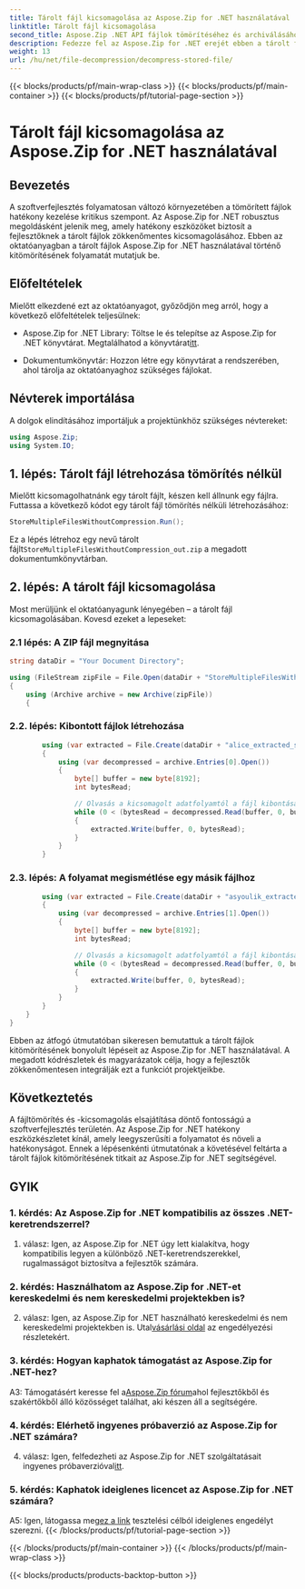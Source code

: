 ```yaml
---
title: Tárolt fájl kicsomagolása az Aspose.Zip for .NET használatával
linktitle: Tárolt fájl kicsomagolása
second_title: Aspose.Zip .NET API fájlok tömörítéséhez és archiválásához
description: Fedezze fel az Aspose.Zip for .NET erejét ebben a tárolt fájlok kicsomagolásáról szóló, lépésről lépésre szóló útmutatóban. Növelje szoftverfejlesztési készségeit egy robusztus megoldással a hatékony fájlkezeléshez.
weight: 13
url: /hu/net/file-decompression/decompress-stored-file/
---
```


{{< blocks/products/pf/main-wrap-class >}}
{{< blocks/products/pf/main-container >}}
{{< blocks/products/pf/tutorial-page-section >}}

# Tárolt fájl kicsomagolása az Aspose.Zip for .NET használatával

## Bevezetés

A szoftverfejlesztés folyamatosan változó környezetében a tömörített fájlok hatékony kezelése kritikus szempont. Az Aspose.Zip for .NET robusztus megoldásként jelenik meg, amely hatékony eszközöket biztosít a fejlesztőknek a tárolt fájlok zökkenőmentes kicsomagolásához. Ebben az oktatóanyagban a tárolt fájlok Aspose.Zip for .NET használatával történő kitömörítésének folyamatát mutatjuk be.

## Előfeltételek

Mielőtt elkezdené ezt az oktatóanyagot, győződjön meg arról, hogy a következő előfeltételek teljesülnek:

- Aspose.Zip for .NET Library: Töltse le és telepítse az Aspose.Zip for .NET könyvtárat. Megtalálhatod a könyvtárat[itt](https://releases.aspose.com/zip/net/).

- Dokumentumkönyvtár: Hozzon létre egy könyvtárat a rendszerében, ahol tárolja az oktatóanyaghoz szükséges fájlokat.

## Névterek importálása

A dolgok elindításához importáljuk a projektünkhöz szükséges névtereket:

```csharp
using Aspose.Zip;
using System.IO;
```

## 1. lépés: Tárolt fájl létrehozása tömörítés nélkül

Mielőtt kicsomagolhatnánk egy tárolt fájlt, készen kell állnunk egy fájlra. Futtassa a következő kódot egy tárolt fájl tömörítés nélküli létrehozásához:

```csharp
StoreMultipleFilesWithoutCompression.Run();
```

 Ez a lépés létrehoz egy nevű tárolt fájlt`StoreMultipleFilesWithoutCompression_out.zip` a megadott dokumentumkönyvtárban.

## 2. lépés: A tárolt fájl kicsomagolása

Most merüljünk el oktatóanyagunk lényegében – a tárolt fájl kicsomagolásában. Kovesd ezeket a lepeseket:

### 2.1 lépés: A ZIP fájl megnyitása

```csharp
string dataDir = "Your Document Directory";

using (FileStream zipFile = File.Open(dataDir + "StoreMultipleFilesWithoutCompression_out.zip", FileMode.Open))
{
    using (Archive archive = new Archive(zipFile))
    {
```

### 2.2. lépés: Kibontott fájlok létrehozása

```csharp
        using (var extracted = File.Create(dataDir + "alice_extracted_store_out.txt"))
        {
            using (var decompressed = archive.Entries[0].Open())
            {
                byte[] buffer = new byte[8192];
                int bytesRead;

                // Olvasás a kicsomagolt adatfolyamtól a fájl kibontásáig.
                while (0 < (bytesRead = decompressed.Read(buffer, 0, buffer.Length)))
                {
                    extracted.Write(buffer, 0, bytesRead);
                }
            }
        }
```

### 2.3. lépés: A folyamat megismétlése egy másik fájlhoz

```csharp
        using (var extracted = File.Create(dataDir + "asyoulik_extracted_store_out.txt"))
        {
            using (var decompressed = archive.Entries[1].Open())
            {
                byte[] buffer = new byte[8192];
                int bytesRead;

                // Olvasás a kicsomagolt adatfolyamtól a fájl kibontásáig.
                while (0 < (bytesRead = decompressed.Read(buffer, 0, buffer.Length)))
                {
                    extracted.Write(buffer, 0, bytesRead);
                }
            }
        }
    }
}
```

Ebben az átfogó útmutatóban sikeresen bemutattuk a tárolt fájlok kitömörítésének bonyolult lépéseit az Aspose.Zip for .NET használatával. A megadott kódrészletek és magyarázatok célja, hogy a fejlesztők zökkenőmentesen integrálják ezt a funkciót projektjeikbe.

## Következtetés

A fájltömörítés és -kicsomagolás elsajátítása döntő fontosságú a szoftverfejlesztés területén. Az Aspose.Zip for .NET hatékony eszközkészletet kínál, amely leegyszerűsíti a folyamatot és növeli a hatékonyságot. Ennek a lépésenkénti útmutatónak a követésével feltárta a tárolt fájlok kitömörítésének titkait az Aspose.Zip for .NET segítségével.

## GYIK

### 1. kérdés: Az Aspose.Zip for .NET kompatibilis az összes .NET-keretrendszerrel?

1. válasz: Igen, az Aspose.Zip for .NET úgy lett kialakítva, hogy kompatibilis legyen a különböző .NET-keretrendszerekkel, rugalmasságot biztosítva a fejlesztők számára.

### 2. kérdés: Használhatom az Aspose.Zip for .NET-et kereskedelmi és nem kereskedelmi projektekben is?

 2. válasz: Igen, az Aspose.Zip for .NET használható kereskedelmi és nem kereskedelmi projektekben is. Utal[vásárlási oldal](https://purchase.aspose.com/buy) az engedélyezési részletekért.

### 3. kérdés: Hogyan kaphatok támogatást az Aspose.Zip for .NET-hez?

 A3: Támogatásért keresse fel a[Aspose.Zip fórum](https://forum.aspose.com/c/zip/37)ahol fejlesztőkből és szakértőkből álló közösséget találhat, aki készen áll a segítségére.

### 4. kérdés: Elérhető ingyenes próbaverzió az Aspose.Zip for .NET számára?

 4. válasz: Igen, felfedezheti az Aspose.Zip for .NET szolgáltatásait ingyenes próbaverzióval[itt](https://releases.aspose.com/).

### 5. kérdés: Kaphatok ideiglenes licencet az Aspose.Zip for .NET számára?

 A5: Igen, látogassa meg[ez a link](https://purchase.aspose.com/temporary-license/) tesztelési célból ideiglenes engedélyt szerezni.
{{< /blocks/products/pf/tutorial-page-section >}}

{{< /blocks/products/pf/main-container >}}
{{< /blocks/products/pf/main-wrap-class >}}

{{< blocks/products/products-backtop-button >}}

